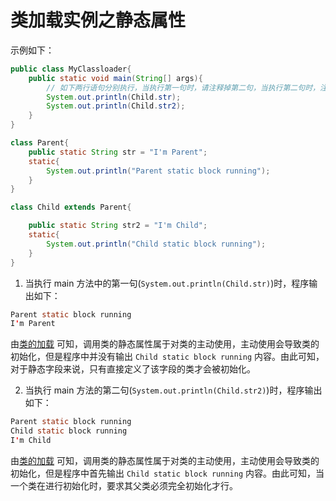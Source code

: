 # 类加载实例之静态属性

示例如下：

```java
public class MyClassloader{
    public static void main(String[] args){
        // 如下两行语句分别执行，当执行第一句时，请注释掉第二句，当执行第二句时，注释掉第一句
        System.out.println(Child.str);
        System.out.println(Child.str2);
    }
}

class Parent{
    public static String str = "I'm Parent";
    static{
        System.out.println("Parent static block running");
    }
}

class Child extends Parent{

    public static String str2 = "I'm Child";
    static{
        System.out.println("Child static block running");
    }
}
```

1. 当执行 main 方法中的第一句(`System.out.println(Child.str)`)时，程序输出如下：

```java
Parent static block running
I'm Parent
```

由[类的加载](./01-jvm-classloader.md) 可知，调用类的静态属性属于对类的主动使用，主动使用会导致类的初始化，但是程序中并没有输出 `Child static block running` 内容。由此可知，对于静态字段来说，只有直接定义了该字段的类才会被初始化。

2. 当执行 main 方法的第二句(`System.out.println(Child.str2)`)时，程序输出如下：

```java
Parent static block running
Child static block running
I'm Child
```

由[类的加载](./01-jvm-classloader.md) 可知，调用类的静态属性属于对类的主动使用，主动使用会导致类的初始化，但是程序中首先输出 `Child static block running` 内容。由此可知，当一个类在进行初始化时，要求其父类必须完全初始化才行。
